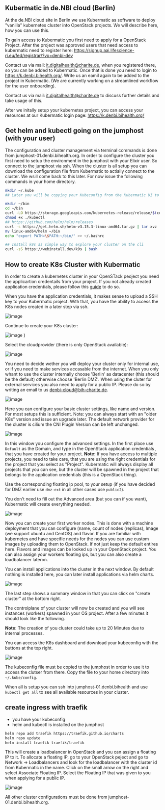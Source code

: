 ## Kubermatic in de.NBI cloud (Berlin)

At the de.NBI cloud site in Berlin we use Kubermatic as software to deploy "vanilla" kubernetes cluster into OpenStack projects. We will describe here, how you can use this.

To gain access to Kubermatic you first need to apply for a OpenStack Project. After the project was approved users that need access to kubermatic need to register here: https://signup.aai.lifescience-ri.eu/fed/registrar/?vo=denbi-dev

Contact us via mail: <it.digitalhealth@charite.de>, when you registered there, so you can be added to Kubermatic. Once that is done you need to login to https://k.denbi.bihealth.org/. Write us an eamil again to be added to the project in Kubermatic. (We are currently working on a streamlined workflow for the user onboarding).

Contact us via mail: <it.digitalhealth@charite.de> to discuss further details and take usage of this.

After we initally setup your kubernetes project, you can access your resources at our Kubermatic login page: https://k.denbi.bihealth.org/


## Get helm and kubectl going on the jumphost (with your user) 


The configuration and cluster management via terminal commands is done from jumphost-01.denbi.bihealth.org. In order to configure the cluster you first need to setup the environment in the jumphost with your Elixir user. So connect to the jumphost via ssh. When the cluster is all setup you can download the configuration file from Kubermatic to actially connect to the cluster. We wsill come back to this later. For now issue the following commands in your home directory. 

```bash
mkdir ~/.kube
## Later you will be copying your Kubeconfig from the Kubermatic UI to `~/.kube/config` in this folder

mkdir ~/bin
cd ~/bin
curl -LO https://storage.googleapis.com/kubernetes-release/release/$(curl -s https://storage.googleapis.com/kubernetes-release/release/stable.txt)/bin/linux/amd64/kubectl
chmod +x ./kubectl
## https://github.com/helm/helm/releases
curl -s https://get.helm.sh/helm-v3.15.3-linux-amd64.tar.gz | tar xvz
mv linux-amd64/helm ~/bin
echo "export PATH=\$PATH:~/bin/" >> ~/.bashrc

## Install k9s as simple way to explore your cluster on the cli
curl -sS https://webinstall.dev/k9s | bash
```

## How to create K8s Cluster with Kubermatic

In order to create a kubernetes cluster in your OpenSTack peoject you need the applicartion credentails from your project. If you not already created application credentials, please follow this [guide](https://cloud.denbi.de/wiki/Compute_Center/Bielefeld/#application-credentials-use-openstack-api) to do so.

When you have the application credentials, it makes sense to upload a SSH key to your Kubermatic project. With that, you have the ability to access the K8s nodes created in a later step via ssh.

![image](img/01-create_cluster.png)

Continue to create your K8s cluster:

![image](mg/02-add_ssh_key.png) )

Select the cloudprovider (there is only OpenStack available):

![image](img/03-choose_provider.png)

You need to decide wether you will deploy your cluster only for internal use, or if you need to make services accasable from the internet. When you only whant to use the cluster internally choose 'Berlin' as datacenter (this should be the default) otherwise choose 'Berlin DMZ'. When using the cluter for external services you also need to apply for a public IP. Please do so by writing an email to us <denbi-cloud@bih-charite.de>.

![image](img/04-choose_datacenter.png)

Here you can configure your basic cluster settings, like name and version. For most setups this is sufficient. Note: you can always start with an "older K8s" version and issue an upgrade later. The default network provider for the cluster is cilium the CNI Plugin Version can be left unchanged. 

![image](img/05-cluster_setup.png)

In this window you configure the advanced settings. In the first place use `Default` as the Domain, and type in the OpenStack application credentials , that you have created for your project.
**Note:** If you have access to multiple projects, you need to take care, that you are using the right credentials for the project that you select as "Project". Kubermatic will always display all projects that you can see, but the cluster will be spawned in the project that belongs to the application credentials (this is a OpenStack thing).

Use the corresponding floating ip pool, to your setup (if you have decided for DMZ earlier use `dmz-ext` in all other cases use `public2`).

You don't need to fill out the Advanced area (but you can if you want), Kubermatic will create everything needed.

![image](img/06-application_credentials.png)

Now you can create your first worker nodes. This is done with a machine deployment that you can configure (name, count of nodes (replicas), Image (we support ubuntu and CentOS) and flavor. If you are familiar with kubernetes and have specific needs for the nodes you can use custom images by uploading them to OpenStack. If not just keep the default entires here. Flavors and images can be looked up in your OpenStack project. You can also assign your workers floating ips, but you can also create a loadbalancer lateron. 


You can install applications into the cluster in the next window. By default nothing is installed here, you can later install applications via helm charts.


![image](img/07-node_setup.png)

The last step shows a summary window in that you can click on "create cluster" at the bottom right.

The controlplane of your cluster will now be created and you will see instances (workers) spawned in your OS project. After a few minutes it should look like the following. 

**Note:** The creation of you cluster could take up to 20 Minutes due to internal processes.

You can access the K8s dashboard and download your kubeconfig with the buttons at the top right.

![image](img/08-kubeconfig_dashboard.png)

The kubeconfig file must be copied to the jumphost in order to use it to access the clutser from there. Copy the file to your home directory into ```~/.kube/config```.

When all is setup you can ssh into jumphost-01.denbi.bihealth and use ```kubectl get all``` to see all available resources in your cluster.

## create ingress with traefik

- you have your kubeconfig
- helm and kubectl is installed on the jumphost

```bash
helm repo add traefik https://traefik.github.io/charts
helm repo update
helm install traefik traefik/traefik
```

This will create a loadbalancer in OpenStack and you can assign a floating IP to it. To allocate a floating IP, go to your OpenStack peject and go to Network &rarr; Loadbalancers and look for the loadbalancer with the cluster id from Kubermatic in the name. Click on the small arrow on the right and select Associate Floating IP. Select the Floating IP that was given to you when applying for a public IP.


![image](img/09-loadbalancer.png)

All other cluster configurations must be done from jumphost-01.denbi.bihealth.org.
